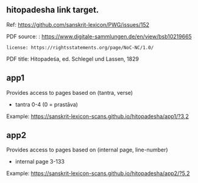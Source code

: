 
## hitopadesha  link target.

Ref: https://github.com/sanskrit-lexicon/PWG/issues/152

PDF source: : https://www.digitale-sammlungen.de/en/view/bsb10219665

    license: https://rightsstatements.org/page/NoC-NC/1.0/
      

PDF title: Hitopadeśa, ed. Schlegel und Lassen, 1829

## app1
Provides access to pages based on (tantra, verse)
- tantra  0-4 (0 = prastāva)

Example: https://sanskrit-lexicon-scans.github.io/hitopadesha/app1/?3,2

## app2
Provides access to pages based on (internal page, line-number)
- internal page 3-133

Example: https://sanskrit-lexicon-scans.github.io/hitopadesha/app2/?5,2
